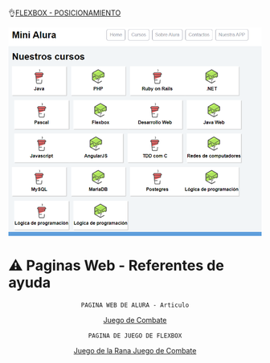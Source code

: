 
👌[FLEXBOX - POSICIONAMIENTO](https://juan-matias.github.io/JuanMatias-one-challenge-encriptador/)


<p align="center" >
  <img src="https://github.com/Juan-Matias/FlexBox-Posicionamiento/blob/93f7f6cc86afff1ea4a43af6313f1c4886bbabb2/Imagen.PNG">

</p>

# ⚠ Paginas Web - Referentes de ayuda
<div align="center">

    PAGINA WEB DE ALURA - Articulo
  <A HREF="http://www.flexboxdefense.com"> Juego de Combate </A>
    
    PAGINA DE JUEGO DE FLEXBOX
  <A HREF=" http://flexboxfroggy.com/#es"> Juego de la Rana </A>
  <A HREF="http://www.flexboxdefense.com"> Juego de Combate </A>
  
</div>

